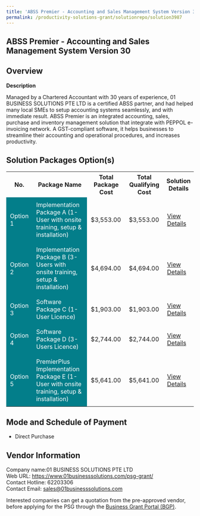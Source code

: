 ```yaml
---
title: 'ABSS Premier - Accounting and Sales Management System Version 30'
permalink: /productivity-solutions-grant/solutionrepo/solution3987
---
```


## ABSS Premier - Accounting and Sales Management System Version 30

## Overview

**Description**

Managed by a Chartered Accountant with 30 years of experience, 01 BUSINESS SOLUTIONS PTE LTD is a certified ABSS partner, and had helped many local SMEs to setup accounting systems seamlessly, and with immediate result. ABSS Premier is an integrated accounting, sales, purchase and inventory management solution that integrate with PEPPOL e-invoicing network. A GST-compliant software, it helps businesses to streamline their accounting and operational procedures, and increases productivity.

## Solution Packages Option(s)

<table>
<tr>
<th><b>No.</b></th>
<th><b>Package Name</b></th>
<th><b>Total Package Cost</b></th>
<th><b>Total Qualifying Cost</b></th>
<th><b>Solution Details</b></th>
</tr>
<tr>
<td style='padding: 10px; background-color: #037E8A; color: #FFFFFF;'>Option 1</td>
<td style='padding: 10px; background-color: #037E8A; color: #FFFFFF;'>Implementation Package A (1-User with onsite training, setup & installation)</td>
<td style='padding: 10px;'>$3,553.00</td>
<td style='padding: 10px;'>$3,553.00</td>
<td style='padding: 10px;'><a href='/images/psg/Desensitised_01Business_Annex3_CRwef_09Feb23_Part_1.pdf' target='_blank'>View Details</a></td>
</tr>
<tr>
<td style='padding: 10px; background-color: #037E8A; color: #FFFFFF;'>Option 2</td>
<td style='padding: 10px; background-color: #037E8A; color: #FFFFFF;'>Implementation Package B (3-Users with onsite training, setup & installation)</td>
<td style='padding: 10px;'>$4,694.00</td>
<td style='padding: 10px;'>$4,694.00</td>
<td style='padding: 10px;'><a href='/images/psg/Desensitised_01Business_Annex3_CRwef_09Feb23_Part_2.pdf' target='_blank'>View Details</a></td>
</tr>
<tr>
<td style='padding: 10px; background-color: #037E8A; color: #FFFFFF;'>Option 3</td>
<td style='padding: 10px; background-color: #037E8A; color: #FFFFFF;'>Software Package C (1-User Licence)</td>
<td style='padding: 10px;'>$1,903.00</td>
<td style='padding: 10px;'>$1,903.00</td>
<td style='padding: 10px;'><a href='/images/psg/Desensitised_01Business_Annex3_CRwef_09Feb23_Part_3.pdf' target='_blank'>View Details</a></td>
</tr>
<tr>
<td style='padding: 10px; background-color: #037E8A; color: #FFFFFF;'>Option 4</td>
<td style='padding: 10px; background-color: #037E8A; color: #FFFFFF;'>Software Package D (3-Users Licence)</td>
<td style='padding: 10px;'>$2,744.00</td>
<td style='padding: 10px;'>$2,744.00</td>
<td style='padding: 10px;'><a href='/images/psg/Desensitised_01Business_Annex3_CRwef_09Feb23_Part_4.pdf' target='_blank'>View Details</a></td>
</tr>
<tr>
<td style='padding: 10px; background-color: #037E8A; color: #FFFFFF;'>Option 5</td>
<td style='padding: 10px; background-color: #037E8A; color: #FFFFFF;'>PremierPlus Implementation Package E (1-User with onsite training, setup & installation)</td>
<td style='padding: 10px;'>$5,641.00</td>
<td style='padding: 10px;'>$5,641.00</td>
<td style='padding: 10px;'><a href='/images/psg/Desensitised_01Business_Annex3_CRwef_09Feb23_Part_5.pdf' target='_blank'>View Details</a></td>
</tr>
</table>

## Mode and Schedule of Payment

 - Direct Purchase

## Vendor Information

 Company name:01 BUSINESS SOLUTIONS PTE LTD<br>Web URL: https://www.01businesssolutions.com/psg-grant/ <br>Contact Hotline: 62203306 <br>Contact Email: sales@01businesssolutions.com 

Interested companies can get a quotation from the pre-approved vendor, before applying for the PSG through the <a href='https://www.businessgrants.gov.sg/' target='_blank' rel='noopener'>Business Grant Portal (BGP)</a>.

<script src="/jquery/resize-tables.js"></script>
